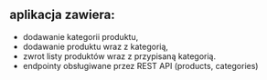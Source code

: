 ## aplikacja zawiera: 
- dodawanie kategorii produktu,
- dodawanie produktu wraz z kategorią,
- zwrot listy produktów wraz z przypisaną kategorią.
- endpointy obsługiwane przez REST API (products, categories)
